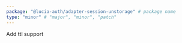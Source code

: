 ```yaml
---
package: "@lucia-auth/adapter-session-unstorage" # package name
type: "minor" # "major", "minor", "patch"
---
```


Add ttl support
